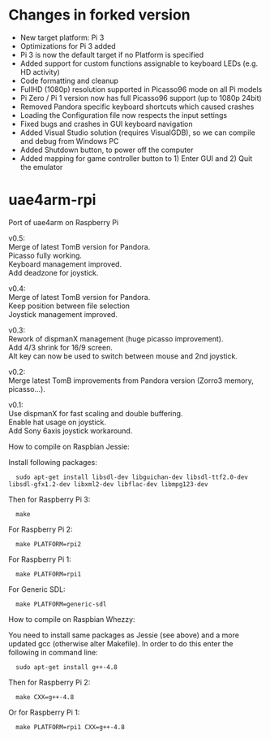 # Changes in forked version

- New target platform: Pi 3
- Optimizations for Pi 3 added
- Pi 3 is now the default target if no Platform is specified
- Added support for custom functions assignable to keyboard LEDs (e.g. HD activity)
- Code formatting and cleanup
- FullHD (1080p) resolution supported in Picasso96 mode on all Pi models
- Pi Zero / Pi 1 version now has full Picasso96 support (up to 1080p 24bit)
- Removed Pandora specific keyboard shortcuts which caused crashes
- Loading the Configuration file now respects the input settings
- Fixed bugs and crashes in GUI keyboard navigation
- Added Visual Studio solution (requires VisualGDB), so we can compile and debug from Windows PC
- Added Shutdown button, to power off the computer
- Added mapping for game controller button to 1) Enter GUI and 2) Quit the emulator

# uae4arm-rpi
Port of uae4arm on Raspberry Pi

v0.5:  
Merge of latest TomB version for Pandora.  
Picasso fully working.  
Keyboard management improved.  
Add deadzone for joystick.  

v0.4:  
Merge of latest TomB version for Pandora.  
Keep position between file selection   
Joystick management improved.  

v0.3:  
Rework of dispmanX management (huge picasso improvement).  
Add 4/3 shrink for 16/9 screen.  
Alt key can now be used to switch between mouse and 2nd joystick.  

v0.2:  
Merge latest TomB improvements from Pandora version (Zorro3 memory, picasso...).  

v0.1:  
Use dispmanX for fast scaling and double buffering.  
Enable hat usage on joystick.  
Add Sony 6axis joystick workaround.  


How to compile on Raspbian Jessie:

   Install following packages:

      sudo apt-get install libsdl-dev libguichan-dev libsdl-ttf2.0-dev libsdl-gfx1.2-dev libxml2-dev libflac-dev libmpg123-dev

   Then for Raspberry Pi 3:  

      make

   For Raspberry Pi 2:

      make PLATFORM=rpi2

   For Raspberry Pi 1:  

      make PLATFORM=rpi1
   
   For Generic SDL:  

      make PLATFORM=generic-sdl

How to compile on Raspbian Whezzy:  

   You need to install same packages as Jessie (see above)
   and a more updated gcc (otherwise alter Makefile).
   In order to do this enter the following in command line:  

      sudo apt-get install g++-4.8


   Then for Raspberry Pi 2:  

      make CXX=g++-4.8

   Or for Raspberry Pi 1:  

      make PLATFORM=rpi1 CXX=g++-4.8

